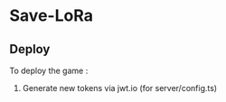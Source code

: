 # Save-LoRa

## Deploy

To deploy the game :
 1. Generate new tokens via jwt.io (for server/config.ts)
